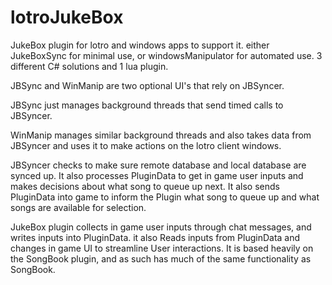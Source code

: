 # lotroJukeBox
JukeBox plugin for lotro and windows apps to support it. either JukeBoxSync for minimal use, or windowsManipulator for automated use.
3 different C# solutions and 1 lua plugin. 

JBSync and WinManip are two optional UI's that rely on JBSyncer.

JBSync just manages background threads that send timed calls to JBSyncer.

WinManip manages similar background threads and also takes data from JBSyncer and uses it to make actions on the lotro client windows.

JBSyncer checks to make sure remote database and local database are synced up. It also processes PluginData to get in game user inputs and makes decisions about what song to queue up next. It also sends PluginData into game to inform the Plugin what song to queue up and what songs are available for selection.

JukeBox plugin collects in game user inputs through chat messages, and writes inputs into PluginData. it also Reads inputs from PluginData and changes in game UI to streamline User interactions. It is based heavily on the SongBook plugin, and as such has much of the same functionality as SongBook.
